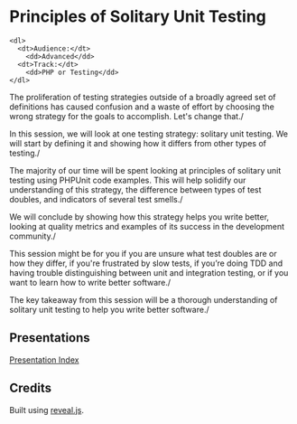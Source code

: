 # Principles of Solitary Unit Testing

    <dl>
      <dt>Audience:</dt>
        <dd>Advanced</dd>
      <dt>Track:</dt>
        <dd>PHP or Testing</dd>
    </dl>


The proliferation of testing strategies outside of a broadly agreed set of definitions has caused confusion and a waste of effort by choosing the wrong strategy for the goals to accomplish. Let's change that./

In this session, we will look at one testing strategy: solitary unit testing. We will start by defining it and showing how it differs from other types of testing./

The majority of our time will be spent looking at principles of solitary unit testing using PHPUnit code examples. This will help solidify our understanding of this strategy, the difference between types of test doubles, and indicators of several test smells./

We will conclude by showing how this strategy helps you write better, looking at quality metrics and examples of its success in the development community./

This session might be for you if you are unsure what test doubles are or how they differ, if you're frustrated by slow tests, if you’re doing TDD and having trouble distinguishing between unit and integration testing, or if you want to learn how to write better software./

The key takeaway from this session will be a thorough understanding of solitary unit testing to help you write better software./

## Presentations

[Presentation Index](//josephdpurcell.github.io/principles-of-solitary-unit-testing/)

## Credits

Built using [reveal.js](https://github.com/hakimel/reveal.js).

